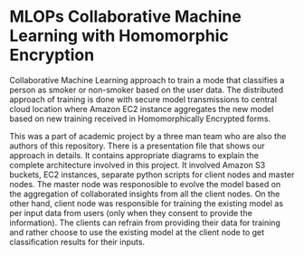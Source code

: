 # MLOPs Collaborative Machine Learning with Homomorphic Encryption
Collaborative Machine Learning approach to train a mode that classifies a person as smoker or non-smoker based on the user data. The distributed approach of training is done with secure model transmissions to central cloud location where Amazon EC2 instance aggregates the new model based on new training received in Homomorphically Encrypted forms.

This was a part of academic project by a three man team who are also the authors of this repository. There is a presentation file that shows our approach in details. It contains appropriate diagrams to explain the complete architecture involved in this project. It involved Amazon S3 buckets, EC2 instances, separate python scripts for client nodes and master nodes. The master node was responosible to evolve the model based on the aggregation of collaborated insights from all the client nodes. On the other hand, client node was responsible for training the existing model as per input data from users (only when they consent to provide the information). The clients can refrain from providing their data for training and rather choose to use the existing model at the client node to get classification results for their inputs.
